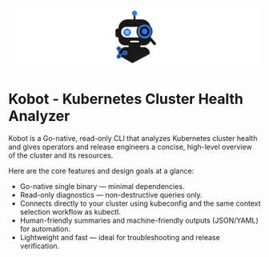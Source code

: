 ![alt text](kobot_nb_black.png)
# Kobot - Kubernetes Cluster Health Analyzer
Kobot is a Go-native, read-only CLI that analyzes Kubernetes cluster health and gives operators and release engineers a concise, high-level overview of the cluster and its resources.

Here are the core features and design goals at a glance:

- Go-native single binary — minimal dependencies.  
- Read-only diagnostics — non-destructive queries only.  
- Connects directly to your cluster using kubeconfig and the same context selection workflow as kubectl.  
- Human-friendly summaries and machine-friendly outputs (JSON/YAML) for automation.  
- Lightweight and fast — ideal for troubleshooting and release verification.